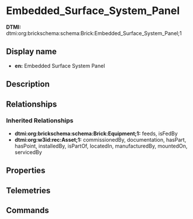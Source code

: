 # Embedded_Surface_System_Panel
**DTMI:** dtmi:org:brickschema:schema:Brick:Embedded_Surface_System_Panel;1
## Display name
- **en:** Embedded Surface System Panel
## Description
## Relationships
### Inherited Relationships
* **dtmi:org:brickschema:schema:Brick:Equipment;1:** feeds, isFedBy
* **dtmi:org:w3id:rec:Asset;1:** commissionedBy, documentation, hasPart, hasPoint, installedBy, isPartOf, locatedIn, manufacturedBy, mountedOn, servicedBy
## Properties
## Telemetries
## Commands
